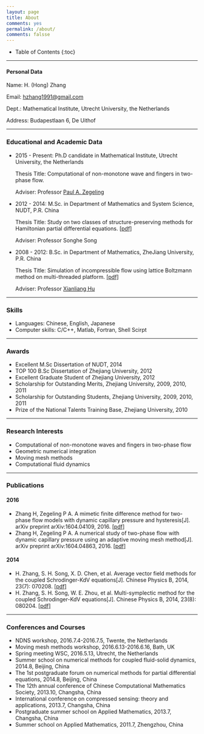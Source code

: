 ```yaml
---
layout: page
title: About 
comments: yes
permalink: /about/
comments: falsse
---
```


* Table of Contents
{:toc}

----
#### Personal Data
Name:	H. (Hong) Zhang

Email:	hzhang1991@gmail.com

Dept.:	Mathematical Institute, Utrecht University, the Netherlands

Address:	Budapestlaan 6, De Uithof

---
### Educational and Academic Data
- 2015 - Present: Ph.D candidate in Mathematical Institute, Utrecht University, the Netherlands

	Thesis Title: Computational of non-monotone wave and fingers in two-phase flow. 

	Adviser: Professor [Paul A. Zegeling](https://www.staff.science.uu.nl/~zegel101/)
- 2012 - 2014: M.Sc. in Department of Mathematics and System Science, NUDT, P.R. China 

	Thesis Title: Study on two classes of structure-preserving methods for Hamiltonian partial differential equations. [[pdf]](https://www.researchgate.net/publication/310259257_hamierdunpianweifenfangchengdeliangleibaojiegoufangfayanjiu) 

	Adviser: Professor Songhe Song
- 2008 - 2012: B.Sc. in Department of Mathematics, ZheJiang University, P.R. China

	Thesis Title: Simulation of incompressible flow using lattice Boltzmann method on multi-threaded platform. [[pdf]](https://www.researchgate.net/publication/310261095_duoxian_chengpingtaishang_LB_fangfamo_nibuke_ya_liudong) 

	Adviser: Professor [Xianliang Hu](http://www.math.zju.edu.cn/xlhu/)

---
### Skills
- Languages: Chinese, English, Japanese
- Computer skills: C/C++, Matlab, Fortran, Shell Scirpt

---
### Awards
- Excellent M.Sc Dissertation of NUDT, 2014
- TOP 100 B.Sc Dissertation of Zhejiang University, 2012
- Excellent Graduate Student of Zhejiang University, 2012
- Scholarship for Outstanding Merits, Zhejiang University, 2009, 2010, 2011
- Scholarship for Outstanding Students, Zhejiang University, 2009, 2010, 2011
- Prize of the National Talents Training Base, Zhejiang University, 2010

---
### Research Interests
- Computational of non-monotone waves and fingers in two-phase flow
- Geometric numerical integration
- Moving mesh methods
- Computational fluid dynamics

---
### Publications

#### 2016
- Zhang H, Zegeling P A. A mimetic finite difference method for two-phase flow models with dynamic capillary pressure and hysteresis[J]. arXiv preprint arXiv:1604.04109, 2016. [[pdf]](https://arxiv.org/abs/1604.04109) 
- Zhang H, Zegeling P A. A numerical study of two-phase flow with dynamic capillary pressure using an adaptive moving mesh method[J]. arXiv preprint arXiv:1604.04863, 2016. [[pdf]](https://arxiv.org/abs/1604.04863)

#### 2014
- H. Zhang, S. H. Song, X. D. Chen, et al. Average vector field methods for the coupled Schrodinger-KdV equations[J]. Chinese Physics B, 2014, 23(7): 070208. [[pdf]](http://iopscience.iop.org/article/10.1088/1674-1056/23/7/070208/meta)
- H. Zhang, S. H. Song, W. E. Zhou, et al. Multi-symplectic method for the coupled Schrodinger-KdV equations[J]. Chinese Physics B, 2014, 23(8): 080204. [[pdf]](http://iopscience.iop.org/article/10.1088/1674-1056/23/8/080204/meta)

---
### Conferences and Courses
- NDNS workshop, 2016.7.4-2016.7.5, Twente, the Netherlands
- Moving mesh methods workshop, 2016.6.13-2016.6.16, Bath, UK
- Spring meeting WSC, 2016.5.13, Utrecht, the Netherlands
- Summer school on numerical methods for coupled fluid-solid dynamics, 2014.8, Beijing, China
- The 1st postgraduate forum on numerical methods for partial differential equations, 2014.8, Beijing, China
- The 12th annual conference of Chinese Computational Mathematics Society, 2013.10, Changsha, China
- International conference on compressed sensing: theory and applications, 2013.7, Changsha, China
- Postgraduate summer school on Applied Mathematics, 2013.7, Changsha, China
- Summer school on Applied Mathematics, 2011.7, Zhengzhou, China



